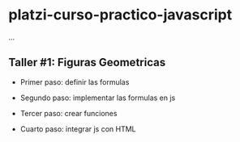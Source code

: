 # platzi-curso-practico-javascript

...

## Taller #1: Figuras Geometricas

- Primer paso: definir las formulas

- Segundo paso:  implementar las formulas en js

- Tercer paso: crear funciones

- Cuarto paso: integrar js con HTML
